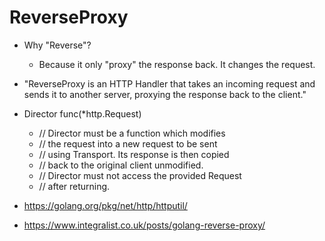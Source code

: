 # ReverseProxy
* Why "Reverse"?
  * Because it only "proxy" the response back. It changes the request.
* "ReverseProxy is an HTTP Handler that takes an incoming request and sends it to another server, proxying the response back to the client."
* Director func(*http.Request)
  * // Director must be a function which modifies
  * // the request into a new request to be sent
  * // using Transport. Its response is then copied
  * // back to the original client unmodified.
  *  // Director must not access the provided Request
  *  // after returning.

* https://golang.org/pkg/net/http/httputil/
* https://www.integralist.co.uk/posts/golang-reverse-proxy/

